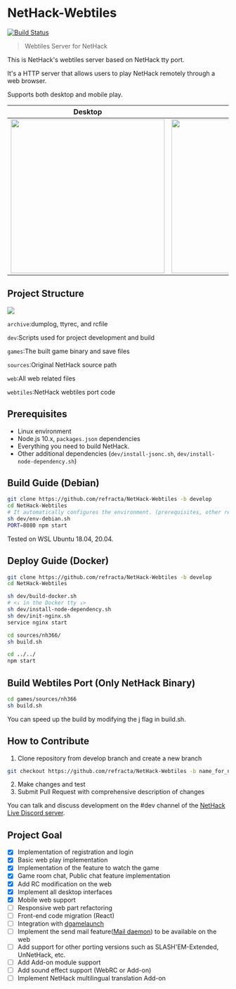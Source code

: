 NetHack-Webtiles
======================
[![Build Status](https://github.com/refracta/NetHack-Webtiles/workflows/Validation/badge.svg)](https://github.com/refracta/NetHack-Webtiles/actions/)

> Webtiles Server for NetHack

This is NetHack's webtiles server based on NetHack tty port.

It's a HTTP server that allows users to play NetHack remotely through a web browser.

Supports both desktop and mobile play.

Desktop             |  Mobile
:-------------------------:|:-------------------------:
<img height="350" src="https://user-images.githubusercontent.com/58779799/111501484-5ff31400-8788-11eb-9395-53532bf024e5.gif"> |  <img height="350" src="https://user-images.githubusercontent.com/58779799/111501466-5cf82380-8788-11eb-93e1-bd66f3706637.gif">

## Project Structure
![](https://user-images.githubusercontent.com/58779799/103433510-68ca5400-4c35-11eb-8836-9505bd77d15f.png)

`archive`:dumplog, ttyrec, and rcfile

`dev`:Scripts used for project development and build

`games`:The built game binary and save files

`sources`:Original NetHack source path

`web`:All web related files

`webtiles`:NetHack webtiles port code

## Prerequisites
- Linux environment
- Node.js 10.x, `packages.json` dependencies
- Everything you need to build NetHack.
- Other additional dependencies (`dev/install-jsonc.sh`, `dev/install-node-dependency.sh`)

## Build Guide (Debian)
```bash
git clone https://github.com/refracta/NetHack-Webtiles -b develop
cd NetHack-Webtiles
# It automatically configures the environment. (prerequisites, other require files)
sh dev/env-debian.sh
PORT=8080 npm start
```
Tested on WSL Ubuntu 18.04, 20.04.

## Deploy Guide (Docker)
```bash
git clone https://github.com/refracta/NetHack-Webtiles -b develop
cd NetHack-Webtiles

sh dev/build-docker.sh
# <↓ in the Docker tty ↓> 
sh dev/install-node-dependency.sh
sh dev/init-nginx.sh
service nginx start

cd sources/nh366/
sh build.sh

cd ../../
npm start
```

## Build Webtiles Port (Only NetHack Binary)
```bash
cd games/sources/nh366
sh build.sh
```
You can speed up the build by modifying the j flag in build.sh.

## How to Contribute
1. Clone repository from develop branch and create a new branch
```bash
git checkout https://github.com/refracta/NetHack-Webtiles -b name_for_new_branch
```
2. Make changes and test
3. Submit Pull Request with comprehensive description of changes

You can talk and discuss development on the #dev channel of the [NetHack Live Discord server](https://discord.com/invite/mNcPSDendT).

## Project Goal
- [x] Implementation of registration and login
- [X] Basic web play implementation
- [X] Implementation of the feature to watch the game
- [X] Game room chat, Public chat feature implementation
- [x] Add RC modification on the web
- [x] Implement all desktop interfaces
- [x] Mobile web support
- [ ] Responsive web part refactoring
- [ ] Front-end code migration (React)
- [ ] Integration with [dgamelaunch](https://github.com/paxed/dgamelaunch)
- [ ] Implement the send mail feature([Mail daemon](https://nethackwiki.com/wiki/Mail_daemon)) to be available on the web
- [ ] Add support for other porting versions such as SLASH'EM-Extended, UnNetHack, etc.
- [ ] Add Add-on module support
- [ ] Add sound effect support (WebRC or Add-on)
- [ ] Implement NetHack multilingual translation Add-on

